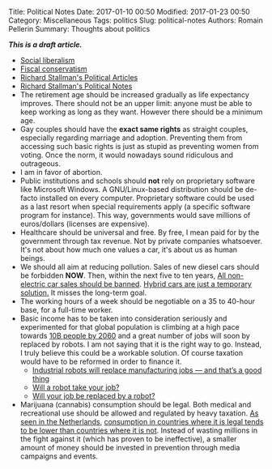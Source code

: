 Title: Political Notes 
Date: 2017-01-10 00:50
Modified: 2017-01-23 00:50
Category: Miscellaneous
Tags: politics
Slug: political-notes
Authors: Romain Pellerin
Summary: Thoughts about politics

***This is a draft article.***

- [Social liberalism](https://en.wikipedia.org/wiki/Social_liberalism)
- [Fiscal conservatism](https://en.wikipedia.org/wiki/Fiscal_conservatism)
- [Richard Stallman's Political Articles](https://stallman.org/#politics)
- [Richard Stallman's Political Notes](https://www.stallman.org/archives/2016-nov-feb.html)
- The retirement age should be increased gradually as life expectancy improves. There should not be an upper limit: anyone must be able to keep working as long as they want. However there should be a minimum age.
- Gay couples should have the **exact same rights** as straight couples, especially regarding marriage and adoption. Preventing them from accessing such basic rights is just as stupid as preventing women from voting. Once the norm, it would nowadays sound ridiculous and outrageous.
- I am in favor of abortion.
- Public institutions and schools should **not** rely on proprietary software like Microsoft Windows. A GNU/Linux-based distribution should be de-facto installed on every computer. Proprietary software could be used as a last resort when special requirements apply (a specific software program for instance). This way, governments would save millions of euros/dollars (licenses are expensive).
- Healthcare should be universal and free. By free, I mean paid for by the government through tax revenue. Not by private companies whatsoever. It's not about how much one values a car, it's about us as human beings.
- We should all aim at reducing pollution. Sales of new diesel cars should be forbidden **NOW**. Then, within the next five to ten years, [All non-electric car sales should be banned](http://www.ibtimes.co.uk/netherlands-wants-ban-non-electric-car-sales-by-2025-1576071). [Hybrid cars are just a temporary solution.](http://www.pcmag.com/article2/0,2817,2423424,00.asp) It misses the long-term goal.
- The working hours of a week should be negotiable on a 35 to 40-hour base, for a full-time worker.
- Basic income has to be taken into consideration seriously and experimented for that global population is climbing at a high pace towards [10B people by 2060](https://esa.un.org/unpd/wpp/Graphs/Probabilistic/POP/TOT/) and a great number of jobs will soon by replaced by robots. I am not saying that it is the right way to go. Instead, I truly believe this could be a workable solution. Of course taxation would have to be reformed in order to finance it.
    - [Industrial robots will replace manufacturing jobs — and that’s a good thing](https://techcrunch.com/2016/10/09/industrial-robots-will-replace-manufacturing-jobs-and-thats-a-good-thing/)
    - [Will a robot take your job?](http://www.bbc.com/news/technology-34066941)
    - [Will your job be replaced by a robot?](https://www.replacedbyrobot.info/)
- Marijuana (cannabis) consumption should be legal. Both medical and recreational use should be allowed and regulated by heavy taxation. [As seen in the Netherlands](http://www.reuters.com/article/idUSL5730185), [consumption in countries where it is legal tends to be lower than countries where it is not](http://news.berkeley.edu/2011/09/13/lessons-from-dutch-cannabis-system/). Instead of wasting millions in the fight against it (which has proven to be ineffective), a smaller amount of money should be invested in prevention through media campaigns and events.
